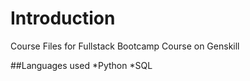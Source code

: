 # Introduction

Course Files for Fullstack Bootcamp Course on Genskill

##Languages used
*Python
*SQL
